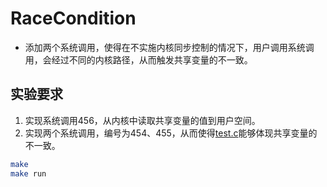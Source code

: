 # RaceCondition

* 添加两个系统调用，使得在不实施内核同步控制的情况下，用户调用系统调用，会经过不同的内核路径，从而触发共享变量的不一致。

## 实验要求

1. 实现系统调用456，从内核中读取共享变量的值到用户空间。
2. 实现两个系统调用，编号为454、455，从而使得[test.c](./test.c)能够体现共享变量的不一致。

```bash
make
make run
```